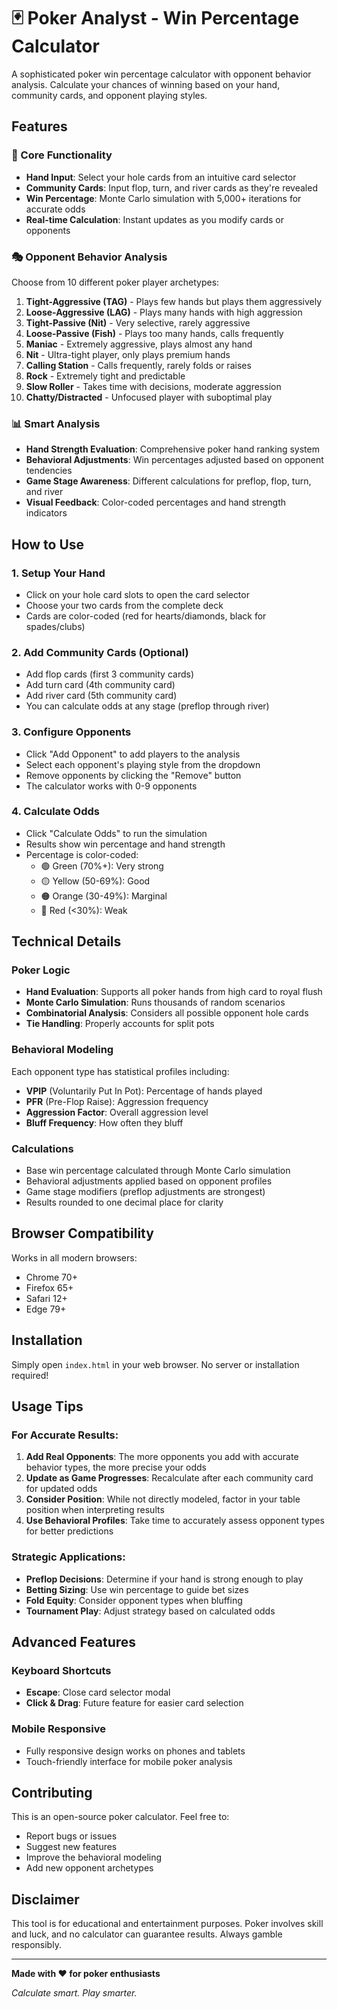 # 🃏 Poker Analyst - Win Percentage Calculator

A sophisticated poker win percentage calculator with opponent behavior analysis. Calculate your chances of winning based on your hand, community cards, and opponent playing styles.

## Features

### 🎯 Core Functionality
- **Hand Input**: Select your hole cards from an intuitive card selector
- **Community Cards**: Input flop, turn, and river cards as they're revealed
- **Win Percentage**: Monte Carlo simulation with 5,000+ iterations for accurate odds
- **Real-time Calculation**: Instant updates as you modify cards or opponents

### 🎭 Opponent Behavior Analysis
Choose from 10 different poker player archetypes:

1. **Tight-Aggressive (TAG)** - Plays few hands but plays them aggressively
2. **Loose-Aggressive (LAG)** - Plays many hands with high aggression
3. **Tight-Passive (Nit)** - Very selective, rarely aggressive
4. **Loose-Passive (Fish)** - Plays too many hands, calls frequently
5. **Maniac** - Extremely aggressive, plays almost any hand
6. **Nit** - Ultra-tight player, only plays premium hands
7. **Calling Station** - Calls frequently, rarely folds or raises
8. **Rock** - Extremely tight and predictable
9. **Slow Roller** - Takes time with decisions, moderate aggression
10. **Chatty/Distracted** - Unfocused player with suboptimal play

### 📊 Smart Analysis
- **Hand Strength Evaluation**: Comprehensive poker hand ranking system
- **Behavioral Adjustments**: Win percentages adjusted based on opponent tendencies
- **Game Stage Awareness**: Different calculations for preflop, flop, turn, and river
- **Visual Feedback**: Color-coded percentages and hand strength indicators

## How to Use

### 1. Setup Your Hand
- Click on your hole card slots to open the card selector
- Choose your two cards from the complete deck
- Cards are color-coded (red for hearts/diamonds, black for spades/clubs)

### 2. Add Community Cards (Optional)
- Add flop cards (first 3 community cards)
- Add turn card (4th community card)
- Add river card (5th community card)
- You can calculate odds at any stage (preflop through river)

### 3. Configure Opponents
- Click "Add Opponent" to add players to the analysis
- Select each opponent's playing style from the dropdown
- Remove opponents by clicking the "Remove" button
- The calculator works with 0-9 opponents

### 4. Calculate Odds
- Click "Calculate Odds" to run the simulation
- Results show win percentage and hand strength
- Percentage is color-coded:
  - 🟢 Green (70%+): Very strong
  - 🟡 Yellow (50-69%): Good
  - 🟠 Orange (30-49%): Marginal  
  - 🔴 Red (<30%): Weak

## Technical Details

### Poker Logic
- **Hand Evaluation**: Supports all poker hands from high card to royal flush
- **Monte Carlo Simulation**: Runs thousands of random scenarios
- **Combinatorial Analysis**: Considers all possible opponent hole cards
- **Tie Handling**: Properly accounts for split pots

### Behavioral Modeling
Each opponent type has statistical profiles including:
- **VPIP** (Voluntarily Put In Pot): Percentage of hands played
- **PFR** (Pre-Flop Raise): Aggression frequency
- **Aggression Factor**: Overall aggression level
- **Bluff Frequency**: How often they bluff

### Calculations
- Base win percentage calculated through Monte Carlo simulation
- Behavioral adjustments applied based on opponent profiles
- Game stage modifiers (preflop adjustments are strongest)
- Results rounded to one decimal place for clarity

## Browser Compatibility

Works in all modern browsers:
- Chrome 70+
- Firefox 65+
- Safari 12+
- Edge 79+

## Installation

Simply open `index.html` in your web browser. No server or installation required!

## Usage Tips

### For Accurate Results:
1. **Add Real Opponents**: The more opponents you add with accurate behavior types, the more precise your odds
2. **Update as Game Progresses**: Recalculate after each community card for updated odds
3. **Consider Position**: While not directly modeled, factor in your table position when interpreting results
4. **Use Behavioral Profiles**: Take time to accurately assess opponent types for better predictions

### Strategic Applications:
- **Preflop Decisions**: Determine if your hand is strong enough to play
- **Betting Sizing**: Use win percentage to guide bet sizes
- **Fold Equity**: Consider opponent types when bluffing
- **Tournament Play**: Adjust strategy based on calculated odds

## Advanced Features

### Keyboard Shortcuts
- **Escape**: Close card selector modal
- **Click & Drag**: Future feature for easier card selection

### Mobile Responsive
- Fully responsive design works on phones and tablets
- Touch-friendly interface for mobile poker analysis

## Contributing

This is an open-source poker calculator. Feel free to:
- Report bugs or issues
- Suggest new features
- Improve the behavioral modeling
- Add new opponent archetypes

## Disclaimer

This tool is for educational and entertainment purposes. Poker involves skill and luck, and no calculator can guarantee results. Always gamble responsibly.

---

**Made with ❤️ for poker enthusiasts**

*Calculate smart. Play smarter.* 